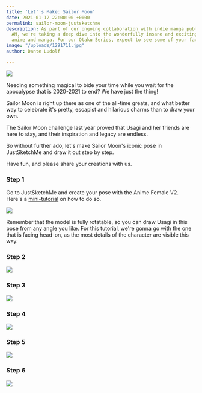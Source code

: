 ```yaml
---
title: 'Let''s Make: Sailor Moon'
date: 2021-01-12 22:00:00 +0000
permalink: sailor-moon-justsketchme
description: As part of our ongoing collaboration with indie manga publisher Saturday
  AM, we're taking a deep dive into the wonderfully insane and exciting worlds of
  anime and manga. For our Otaku Series, expect to see some of your faves pop up!
image: "/uploads/1291711.jpg"
author: Dante Ludolf

---
```

![](/uploads/00-promo-sailor-moon.jpg)

Needing something magical to bide your time while you wait for the apocalypse that is 2020-2021 to end? We have just the thing!

Sailor Moon is right up there as one of the all-time greats, and what better way to celebrate it's pretty, escapist and hilarious charms than to draw your own.

The Sailor Moon challenge last year proved that Usagi and her friends are here to stay, and their inspiration and legacy are endless.

So without further ado, let's make Sailor Moon's iconic pose in JustSketchMe and draw it out step by step.

Have fun, and please share your creations with us.

### Step 1

Go to JustSketchMe and create your pose with the Anime Female V2. Here's a [mini-tutorial]() on how to do so.

![](/uploads/untitled-design.png)

Remember that the model is fully rotatable, so you can draw Usagi in this pose from any angle you like. For this tutorial, we're gonna go with the one that is facing head-on, as the most details of the character are visible this way.

### Step 2

![](/uploads/sailor-moon.png)

### Step 3

![](/uploads/sailor-moon4.png)

### Step 4

![](/uploads/sailor-moon5.png)

### Step 5

![](/uploads/sailor-moon2.png)

### Step 6

![](/uploads/sailor-moon1.png)